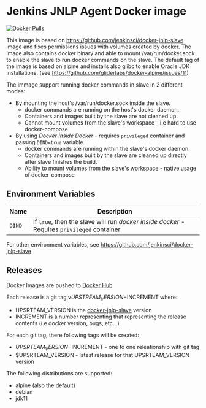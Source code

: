 # Jenkins JNLP Agent Docker image

[![Docker Pulls](https://img.shields.io/docker/pulls/odavid/jenkins-jnlp-slave.svg)](https://hub.docker.com/r/odavid/jenkins-jnlp-slave/)

This image is based on https://github.com/jenkinsci/docker-jnlp-slave image and fixes permissions issues with volumes created by docker.
The image also contains docker binary and able to mount /var/run/docker.sock to enable the slave to run docker commands on the slave.
The default tag of the image is based on alpine and installs also glibc to enable Oracle JDK installations. (see https://github.com/gliderlabs/docker-alpine/issues/11)

The immage support running docker commands in slave in 2 different modes:

* By mounting the host's /var/run/docker.sock inside the slave.
  * docker commands are running on the host's docker daemon.
  * Containers and images built by the slave are not cleaned up.
  * Cannot mount volumes from the slave's workspace - i.e hard to use docker-compose
* By using *Docker Inside Docker* - requires `privileged` container and passing `DIND=true` variable.
  * docker commands are running within the slave's docker daemon.
  * Containers and images built by the slave are cleaned up directly after slave finishes the build.
  * Ability to mount volumes from the slave's workspace - native usage of docker-compose

## Environment Variables

|Name|Description|
-----|------------
`DIND` | If `true`, then the slave will run *docker inside docker* - Requires `privileged` container

For other environment variables, see https://github.com/jenkinsci/docker-jnlp-slave

## Releases
Docker Images are pushed to [Docker Hub](https://hub.docker.com/r/odavid/jenkins-jnlp-slave/)

Each release is a git tag v$UPSTREAM_VERSION-$INCREMENT where:

* UPSRTEAM_VERSION is the [docker-jnlp-slave](https://github.com/jenkinsci/docker-jnlp-slave) version
* INCREMENT is a number representing that representing the release contents (i.e docker version, bugs, etc...)

For each git tag, there following tags will be created:
* $UPSRTEAM_VERSION-$INCREMENT - one to one releationship with git tag
* $UPSRTEAM_VERSION - latest release for that UPSRTEAM_VERSION version

The following distributions are supported:
* alpine (also the default)
* debian
* jdk11
